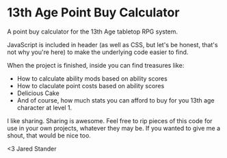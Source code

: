 13th Age Point Buy Calculator
=========================

A point buy calculator for the 13th Age tabletop RPG system.

JavaScript is included in header (as well as CSS, but let's be honest, that's not why you're here) to make the underlying code easier to find.

When the project is finished, inside you can find treasures like:
- How to calculate ability mods based on ability scores
- How to claculate point costs based on ability scores
- Delicious Cake
- And of course, how much stats you can afford to buy for you 13th age character at level 1.

I like sharing. Sharing is awesome. Feel free to rip pieces of this code for use in your own projects, whatever they may be. If you wanted to give me a shout, that would be nice too.

<3
Jared Stander
